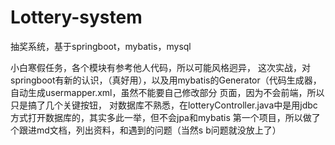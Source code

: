 # Lottery-system
抽奖系统，基于springboot，mybatis，mysql



小白寒假任务，各个模块有参考他人代码，所以可能风格迥异，
这次实战，对springboot有新的认识，（真好用），以及用mybatis的Generator（代码生成器，自动生成usermapper.xml，虽然不能要自己修改部分
页面，因为不会前端，所以只是搞了几个关键按钮，
对数据库不熟悉，在lotteryController.java中是用jdbc方式打开数据库的，其实多此一举，但不会jpa和mybatis
第一个项目，所以做了个跟进md文档，列出资料，和遇到的问题（当然s  b问题就没放上了）
